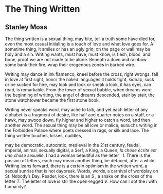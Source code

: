 # The Thing Written
## Stanley Moss
The thing written is a sexual thing,
may bite, tell a truth some have died for,
even the most casual initialing
is a touch of love and what love goes for.
A sometime thing, it smiles or has an ugly grin,
on the page or wall may be holy and a sin.
Writing wants, must have, must know,
is flesh, blood, and bone,
proof we are not made to be alone.
Beneath a dove and rainbow
some bank their fire,
wrap their erogenous zones in barbed wire.

Writing may dance in ink flamenco,
kneel before the cross, right
wrongs, fall in love at first sight,
honor the naked languages it holds tight,
kidnap, suck or be sucked for hire,
may look and look or sneak a look,
it has eyes, can read, is remarkable.
From the tower of sexual babble,
when dreams were the beginning of writing,
the angel of dreams descended, stair by stair,
the stone watchtower became the first stone book.

Writing never speaks word, may ache to talk,
and yet each letter of any alphabet
is a fragment of desire,
like half and quarter notes on a staff, or a hawk,
may swoop down, fly higher and higher
to catch a word, and then another word.
The sexual thing may be all love or malice,
eunuchs writing in the Forbidden Palace
where poets dressed in rags, or silk and lace.
The thing written touches, kisses, cuddles,

may be democratic, autocratic, medieval
in the 21st century, feudal, imperial, animal,
sexually digital, a Serf, a King, a Queen,
 _la chose écrite est une chose sexuelle_.
I had a woman beautiful as the letter    l.
There is the passion of letters, each may mean
another thing, be defaced, after a while.
Writing leans forward,
there is a certain optimism in the written word,
a sexual sunrise that is not daybreak.
Words, words, a carnival of wordplay
on St. Nobody’s Day.
Reader, look, there is an _S_ , a snake
on the cross of the letter _T_.
The letter of love is still the open-legged _V_.
How can I dot the _i_ with humanity?